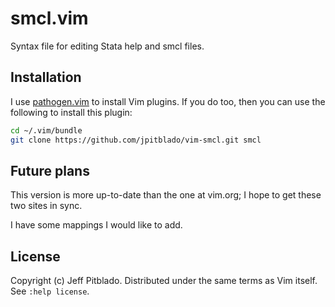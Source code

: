 # smcl.vim

Syntax file for editing Stata help and smcl files.

## Installation

I use [pathogen.vim](https://github.com/tpope/vim-pathogen)
to install Vim plugins.
If you do too, then you can use the following to install this plugin:

```sh
cd ~/.vim/bundle
git clone https://github.com/jpitblado/vim-smcl.git smcl
```

## Future plans

This version is more up-to-date than the one at vim.org;
I hope to get these two sites in sync. 

I have some mappings I would like to add.

## License

Copyright (c) Jeff Pitblado.
Distributed under the same terms as Vim itself.  See `:help license`.

